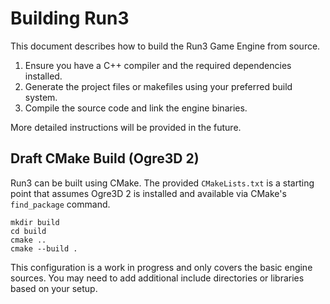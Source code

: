 # Building Run3

This document describes how to build the Run3 Game Engine from source.

1. Ensure you have a C++ compiler and the required dependencies installed.
2. Generate the project files or makefiles using your preferred build system.
3. Compile the source code and link the engine binaries.

More detailed instructions will be provided in the future.

## Draft CMake Build (Ogre3D 2)

Run3 can be built using CMake. The provided `CMakeLists.txt` is a starting
point that assumes Ogre3D 2 is installed and available via CMake's
`find_package` command.

```
mkdir build
cd build
cmake ..
cmake --build .
```

This configuration is a work in progress and only covers the basic engine
sources. You may need to add additional include directories or libraries based
on your setup.
